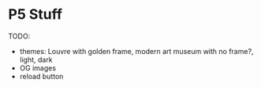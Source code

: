 # P5 Stuff

TODO:

- themes: Louvre with golden frame, modern art museum with no frame?, light, dark
- OG images
- reload button
